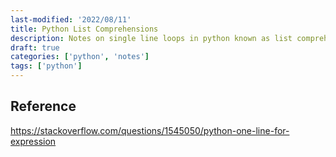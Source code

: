 ```yaml
---
last-modified: '2022/08/11'
title: Python List Comprehensions
description: Notes on single line loops in python known as list comprehensions
draft: true
categories: ['python', 'notes']
tags: ['python']
---
```


## Reference

https://stackoverflow.com/questions/1545050/python-one-line-for-expression

